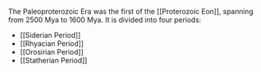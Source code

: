 The Paleoproterozoic Era was the first of the [[Proterozoic Eon]], spanning from 2500 Mya to 1600 Mya. It is divided into four periods:

- [[Siderian Period]]
- [[Rhyacian Period]]
- [[Orosirian Period]]
- [[Statherian Period]]